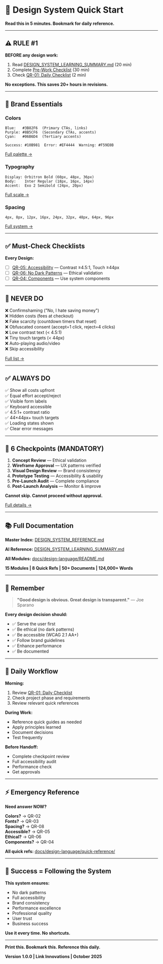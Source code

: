 # 🚀 Design System Quick Start

**Read this in 5 minutes. Bookmark for daily reference.**

---

## ⚠️ RULE #1

**BEFORE any design work:**

1. Read [DESIGN_SYSTEM_LEARNING_SUMMARY.md](DESIGN_SYSTEM_LEARNING_SUMMARY.md) (20 min)
2. Complete [Pre-Work Checklist](docs/design-language/workflow/pre-work-checklist.md) (30 min)
3. Check [QR-01: Daily Checklist](docs/design-language/quick-reference/QR-01-daily-checklist.md) (2 min)

**No exceptions. This saves 20+ hours in revisions.**

---

## 🎨 Brand Essentials

### Colors

```
Blue:   #3B82F6  (Primary CTAs, links)
Purple: #8B5CF6  (Secondary CTAs, accents)
Cyan:   #06B6D4  (Tertiary accents)

Success: #10B981  Error: #EF4444  Warning: #F59E0B
```

[Full palette →](docs/design-language/quick-reference/QR-02-color-palette.md)

### Typography

```
Display: Orbitron Bold (60px, 48px, 36px)
Body:    Inter Regular (18px, 16px, 14px)
Accent:  Exo 2 Semibold (24px, 20px)
```

[Full scale →](docs/design-language/quick-reference/QR-03-typography-scale.md)

### Spacing

```
4px, 8px, 12px, 16px, 24px, 32px, 48px, 64px, 96px
```

[Full system →](docs/design-language/quick-reference/QR-08-spacing-system.md)

---

## ✅ Must-Check Checklists

**Every Design:**

- [ ] [QR-05: Accessibility](docs/design-language/quick-reference/QR-05-accessibility-checklist.md) — Contrast ≥4.5:1, Touch ≥44px
- [ ] [QR-06: No Dark Patterns](docs/design-language/quick-reference/QR-06-dark-patterns-avoid.md) — Ethical validation
- [ ] [QR-04: Components](docs/design-language/quick-reference/QR-04-component-library.md) — Use system components

---

## 🚫 NEVER DO

❌ Confirmshaming ("No, I hate saving money")  
❌ Hidden costs (fees at checkout)  
❌ Fake scarcity (countdown timers that reset)  
❌ Obfuscated consent (accept=1 click, reject=4 clicks)  
❌ Low contrast text (< 4.5:1)  
❌ Tiny touch targets (< 44px)  
❌ Auto-playing audio/video  
❌ Skip accessibility

[Full list →](docs/design-language/quick-reference/QR-06-dark-patterns-avoid.md)

---

## ✅ ALWAYS DO

✅ Show all costs upfront  
✅ Equal effort accept/reject  
✅ Visible form labels  
✅ Keyboard accessible  
✅ 4.5:1+ contrast ratio  
✅ 44×44px+ touch targets  
✅ Loading states shown  
✅ Clear error messages

---

## 🎯 6 Checkpoints (MANDATORY)

1. **Concept Review** — Ethical validation
2. **Wireframe Approval** — UX patterns verified
3. **Visual Design Review** — Brand consistency
4. **Prototype Testing** — Accessibility & usability
5. **Pre-Launch Audit** — Complete compliance
6. **Post-Launch Analysis** — Monitor & improve

**Cannot skip. Cannot proceed without approval.**

[Full details →](docs/design-language/workflow/review-checkpoints.md)

---

## 📚 Full Documentation

**Master Index:**
[DESIGN_SYSTEM_REFERENCE.md](DESIGN_SYSTEM_REFERENCE.md)

**AI Reference:**
[DESIGN_SYSTEM_LEARNING_SUMMARY.md](DESIGN_SYSTEM_LEARNING_SUMMARY.md)

**All Modules:**
[docs/design-language/README.md](docs/design-language/README.md)

**15 Modules | 8 Quick Refs | 50+ Documents | 124,000+ Words**

---

## 🧠 Remember

> **"Good design is obvious. Great design is transparent."** — Joe Sparano

**Every design decision should:**

- ✅ Serve the user first
- ✅ Be ethical (no dark patterns)
- ✅ Be accessible (WCAG 2.1 AA+)
- ✅ Follow brand guidelines
- ✅ Enhance performance
- ✅ Be documented

---

## 🎨 Daily Workflow

**Morning:**

1. Review [QR-01: Daily Checklist](docs/design-language/quick-reference/QR-01-daily-checklist.md)
2. Check project phase and requirements
3. Review relevant quick references

**During Work:**

- Reference quick guides as needed
- Apply principles learned
- Document decisions
- Test frequently

**Before Handoff:**

- Complete checkpoint review
- Full accessibility audit
- Performance check
- Get approvals

---

## ⚡ Emergency Reference

**Need answer NOW?**

**Colors?** → QR-02  
**Fonts?** → QR-03  
**Spacing?** → QR-08  
**Accessible?** → QR-05  
**Ethical?** → QR-06  
**Components?** → QR-04

**All quick refs:** [docs/design-language/quick-reference/](docs/design-language/quick-reference/)

---

## 🎯 Success = Following the System

**This system ensures:**

- No dark patterns
- Full accessibility
- Brand consistency
- Performance excellence
- Professional quality
- User trust
- Business success

**Use it every time. No shortcuts.**

---

**Print this. Bookmark this. Reference this daily.**

**Version 1.0.0 | Link Innovations | October 2025**
